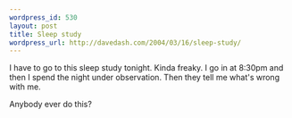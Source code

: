 ```yaml
--- 
wordpress_id: 530
layout: post
title: Sleep study
wordpress_url: http://davedash.com/2004/03/16/sleep-study/
---
```

I have to go to this sleep study tonight.  Kinda freaky.  I go in at 8:30pm and then I spend the night under observation. Then they tell me what's wrong with me.

Anybody ever do this?
